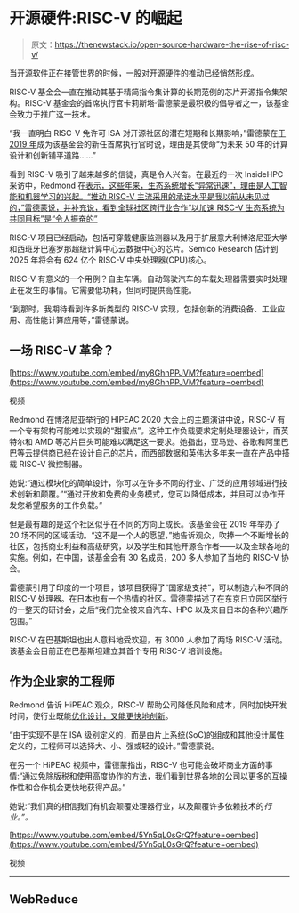 # 开源硬件:RISC-V 的崛起

> 原文：<https://thenewstack.io/open-source-hardware-the-rise-of-risc-v/>

当开源软件正在接管世界的时候，一股对开源硬件的推动已经悄然形成。

RISC-V 基金会一直在推动其基于精简指令集计算的长期范例的芯片开源指令集架构。RISC-V 基金会的首席执行官卡莉斯塔·雷德蒙是最积极的倡导者之一，该基金会致力于推广这一技术。

“我一直明白 RISC-V 免许可 ISA 对开源社区的潜在短期和长期影响，”雷德蒙在[于 2019 年](https://insidehpc.com/2019/03/calista-redmond-named-ceo-of-risc-v-foundation/)成为该基金会的新任首席执行官时说，理由是其使命“为未来 50 年的计算设计和创新铺平道路……”

看到 RISC-V 吸引了越来越多的信徒，真是令人兴奋。在最近的一次 InsideHPC 采访中，Redmond 在[表示，这些年来，生态系统增长“异常迅速”，理由是人工智能和机器学习的兴起。“推动 RISC-V 主流采用的承诺水平是我以前从未见过的，”雷德蒙说，并补充说，看到全球社区跨行业合作“以加速 RISC-V 生态系统为共同目标”是“令人振奋的”](https://insidehpc.com/2020/02/video-risc-v-momentum-around-the-world-from-edge-to-hpc/)

RISC-V 项目已经启动，包括可穿戴健康监测器以及用于扩展意大利博洛尼亚大学和西班牙巴塞罗那超级计算中心云数据中心的芯片。Semico Research 估计到 2025 年将会有 624 亿个 RISC-V 中央处理器(CPU)核心。

RISC-V 有意义的一个用例？自主车辆。自动驾驶汽车的车载处理器需要实时处理正在发生的事情。它需要低功耗，但同时提供高性能。

“到那时，我期待看到许多新类型的 RISC-V 实现，包括创新的消费设备、工业应用、高性能计算应用等，”雷德蒙说。

## **一场 RISC-V 革命？**

[https://www.youtube.com/embed/my8GhnPPJVM?feature=oembed](https://www.youtube.com/embed/my8GhnPPJVM?feature=oembed)

视频

Redmond 在博洛尼亚举行的 HIPEAC 2020 大会上的主题演讲中说，RISC-V 有一个专有架构可能难以实现的“甜蜜点”。这种工作负载要求定制处理器设计，而英特尔和 AMD 等芯片巨头可能难以满足这一要求。她指出，亚马逊、谷歌和阿里巴巴等云提供商已经在设计自己的芯片，而西部数据和英伟达多年来一直在产品中搭载 RISC-V 微控制器。

她说:“通过模块化的简单设计，你可以在许多不同的行业、广泛的应用领域进行技术创新和颠覆。”“通过开放和免费的业务模式，您可以降低成本，并且可以协作开发您希望服务的工作负载。”

但是最有趣的是这个社区似乎在不同的方向上成长。该基金会在 2019 年举办了 20 场不同的区域活动。“这不是一个人的愿望，”她告诉观众，吹捧一个不断增长的社区，包括商业利益和高级研究，以及学生和其他开源合作者——以及全球各地的实施。例如，在中国，该基金会有 30 名成员，200 多人参加了当地的 RISC-V 协会。

雷德蒙引用了印度的一个项目，该项目获得了“国家级支持”，可以制造六种不同的 RISC-V 处理器。在日本也有一个热情的社区。雷德蒙描述了在东京日立园区举行的一整天的研讨会，之后“我们完全被来自汽车、HPC 以及来自日本的各种兴趣所包围。”

RISC-V 在巴基斯坦也出人意料地受欢迎，有 3000 人参加了两场 RISC-V 活动。该基金会目前正在巴基斯坦建立其首个专用 RISC-V 培训设施。

## 作为企业家的工程师

Redmond 告诉 HiPEAC 观众，RISC-V 帮助公司降低风险和成本，同时加快开发时间，使行业既能[优化设计，又能更快地创新](https://insidehpc.com/2020/02/video-risc-v-momentum-around-the-world-from-edge-to-hpc/)。

“由于实现不是在 ISA 级别定义的，而是由片上系统(SoC)的组成和其他设计属性定义的，工程师可以选择大、小、强或轻的设计。”雷德蒙说。

在另一个 HiPEAC 视频中，雷德蒙指出，RISC-V 也可能会破坏商业方面的事情:“通过免除版税和使用高度协作的方法，我们看到世界各地的公司以更多的互操作性和合作机会更快地获得产品。”

她说:“我们真的相信我们有机会颠覆处理器行业，以及颠覆许多依赖技术的*行业。”。*

[https://www.youtube.com/embed/5Yn5qL0sGrQ?feature=oembed](https://www.youtube.com/embed/5Yn5qL0sGrQ?feature=oembed)

视频

* * *

## WebReduce

<svg xmlns:xlink="http://www.w3.org/1999/xlink" viewBox="0 0 68 31" version="1.1"><title>Group</title> <desc>Created with Sketch.</desc></svg>